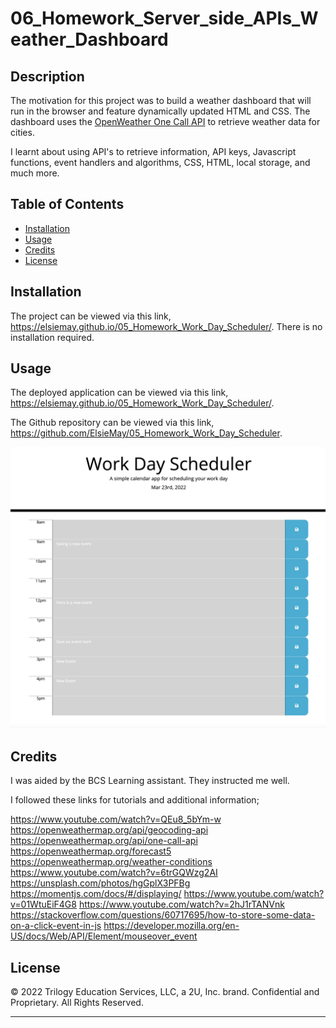 # 06_Homework_Server_side_APIs_Weather_Dashboard

## Description

The motivation for this project was to build a weather dashboard that will run in the browser and feature dynamically updated HTML and CSS. The dashboard uses the [OpenWeather One Call API](https://openweathermap.org/api/one-call-api) to retrieve weather data for cities.

I learnt about using API's to retrieve information, API keys, Javascript functions, event handlers and algorithms, CSS, HTML, local storage, and much more.

## Table of Contents

- [Installation](#installation)
- [Usage](#usage)
- [Credits](#credits)
- [License](#license)

## Installation

The project can be viewed via this link, https://elsiemay.github.io/05_Homework_Work_Day_Scheduler/. There is no installation required.

## Usage

The deployed application can be viewed via this link, https://elsiemay.github.io/05_Homework_Work_Day_Scheduler/.

The Github repository can be viewed via this link, https://github.com/ElsieMay/05_Homework_Work_Day_Scheduler.

![Screenshots](https://github.com/ElsieMay/05_Homework_Work_Day_Scheduler/blob/main/Develop/images/Screen%20Shot%202022-03-23%20at%2010.43.18%20pm.png)

## Credits

I was aided by the BCS Learning assistant. They instructed me well.

I followed these links for tutorials and additional information;

https://www.youtube.com/watch?v=QEu8_5bYm-w
https://openweathermap.org/api/geocoding-api
https://openweathermap.org/api/one-call-api
https://openweathermap.org/forecast5
https://openweathermap.org/weather-conditions
https://www.youtube.com/watch?v=6trGQWzg2AI
https://unsplash.com/photos/hgGplX3PFBg
https://momentjs.com/docs/#/displaying/
https://www.youtube.com/watch?v=01WtuEiF4G8
https://www.youtube.com/watch?v=2hJ1rTANVnk
https://stackoverflow.com/questions/60717695/how-to-store-some-data-on-a-click-event-in-js
https://developer.mozilla.org/en-US/docs/Web/API/Element/mouseover_event

## License

© 2022 Trilogy Education Services, LLC, a 2U, Inc. brand. Confidential and Proprietary. All Rights Reserved.

---
